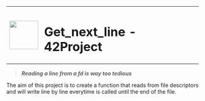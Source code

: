 <table>
  <tr>
    <td><img src="https://user-images.githubusercontent.com/78042197/192562397-81efc45d-0387-46df-bae4-ddf3a284c745.png" width=75px height=75px/></td>
    <td><h1 align="left"> Get_next_line - 42Project &nbsp&nbsp</td>
  </tr>
</table>

>**_Reading a line from a fd is way too tedious_**

<p align="justified">
  The aim of this project is to create a function that reads from file descriptors and will write line by line everytime is called until the end of the file.
</p>
